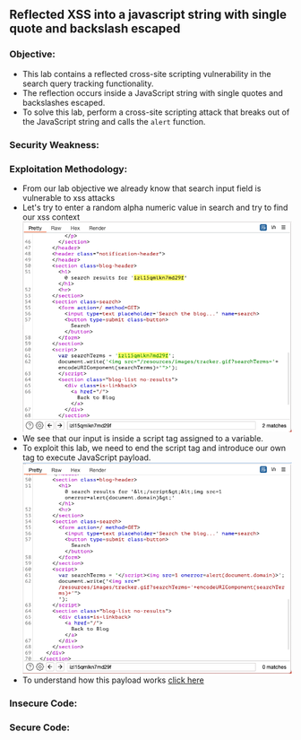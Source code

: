 ## Reflected XSS into a javascript string with single quote and backslash escaped

### Objective:
- This lab contains a reflected cross-site scripting vulnerability in the search query tracking functionality. 
- The reflection occurs inside a JavaScript string with single quotes and backslashes escaped.
- To solve this lab, perform a cross-site scripting attack that breaks out of the JavaScript string and calls the `alert` function.

### Security Weakness:

### Exploitation Methodology:
- From our lab objective we already know that search input field is vulnerable to xss attacks
- Let's try to enter a random alpha numeric value in search and try to find our xss context
![](./Images/d7861445000d29062b052697caa3286e.png)
- We see that our input is inside a script tag assigned to a variable. 
- To exploit this lab, we need to end the script tag and introduce our own tag to execute JavaScript payload. 
![](./Images/67ae8e0fc03eb128b9fd0f548aca1836.png)
- To understand how this payload works [click here](./XSS%20Contexts.md#terminating-the-existing-script) 

### Insecure Code:

### Secure Code:

